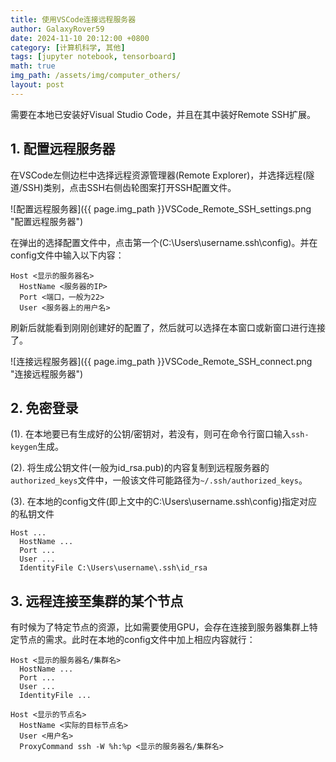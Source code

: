 ```yaml
---
title: 使用VSCode连接远程服务器
author: GalaxyRover59
date: 2024-11-10 20:12:00 +0800
category: [计算机科学, 其他]
tags: [jupyter notebook, tensorboard]
math: true
img_path: /assets/img/computer_others/
layout: post
---
```

需要在本地已安装好Visual Studio Code，并且在其中装好Remote SSH扩展。

## 1. 配置远程服务器

在VSCode左侧边栏中选择远程资源管理器(Remote Explorer)，并选择远程(隧道/SSH)类别，点击SSH右侧齿轮图案打开SSH配置文件。

![配置远程服务器]({{ page.img_path }}VSCode_Remote_SSH_settings.png "配置远程服务器")

在弹出的选择配置文件中，点击第一个(C:\Users\username\.ssh\config)。并在config文件中输入以下内容：
```
Host <显示的服务器名>
  HostName <服务器的IP>
  Port <端口，一般为22>
  User <服务器上的用户名>
```

刷新后就能看到刚刚创建好的配置了，然后就可以选择在本窗口或新窗口进行连接了。

![连接远程服务器]({{ page.img_path }}VSCode_Remote_SSH_connect.png "连接远程服务器")

## 2. 免密登录

(1). 在本地要已有生成好的公钥/密钥对，若没有，则可在命令行窗口输入`ssh-keygen`生成。

(2). 将生成公钥文件(一般为id_rsa.pub)的内容复制到远程服务器的`authorized_keys`文件中，一般该文件可能路径为`~/.ssh/authorized_keys`。

(3). 在本地的config文件(即上文中的C:\Users\username\.ssh\config)指定对应的私钥文件
```
Host ...
  HostName ...
  Port ...
  User ...
  IdentityFile C:\Users\username\.ssh\id_rsa
```

## 3. 远程连接至集群的某个节点

有时候为了特定节点的资源，比如需要使用GPU，会存在连接到服务器集群上特定节点的需求。此时在本地的config文件中加上相应内容就行：

```
Host <显示的服务器名/集群名>
  HostName ...
  Port ...
  User ...
  IdentityFile ...
  
Host <显示的节点名>
  HostName <实际的目标节点名>
  User <用户名>
  ProxyCommand ssh -W %h:%p <显示的服务器名/集群名>
```
